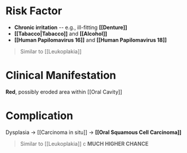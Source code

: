 # Risk Factor
- **Chronic irritation** -- e.g., ill-fitting **[[Denture]]**
- **[[Tabacco|Tabacco]]** and **[[Alcohol]]**
- **[[Human Papilomavirus 16]]** and **[[Human Papilomavirus 18]]** 
> Similar to [[Leukoplakia]]

# Clinical Manifestation
**Red**, possibly eroded area within [[Oral Cavity]]

# Complication
Dysplasia -> [[Carcinoma in situ]] -> **[[Oral Squamous Cell Carcinoma]]**
> Similar to [[Leukoplakia]] c **MUCH HIGHER CHANCE**